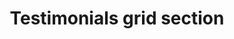 ---
title: Testimonials grid section
stack: HTML and CSS
image: project-testimonials-grid-section.png
sourceCode: https://gitlab.com/saad.shaikh/testimonials-grid-section
projectLink: https://saad-shaikh-testimonials-grid-section.netlify.app/
description: A testimonials grid section I created in a Frontend Mentor project.
---